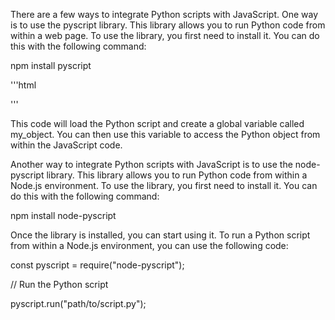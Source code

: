 There are a few ways to integrate Python scripts with JavaScript. One way is to use the pyscript library. This library allows you to run Python code from within a web page. To use the library, you first need to install it. You can do this with the following command:


npm install pyscript

'''html
<script src="https://cdnjs.cloudflare.com/ajax/libs/pyscript/0.1.15/pyscript.min.js"></script>

<script>

pyscript.init({

  // The path to the Python script

  path: "/path/to/script.py",

  // The name of the global variable that will be used to access the Python object

  globals: "my_object",

});

</script>
'''

This code will load the Python script and create a global variable called my_object. You can then use this variable to access the Python object from within the JavaScript code.

Another way to integrate Python scripts with JavaScript is to use the node-pyscript library. This library allows you to run Python code from within a Node.js environment. To use the library, you first need to install it. You can do this with the following command:

npm install node-pyscript

Once the library is installed, you can start using it. To run a Python script from within a Node.js environment, you can use the following code:

const pyscript = require("node-pyscript");

// Run the Python script

pyscript.run("path/to/script.py");
